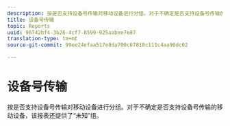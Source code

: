 ```yaml
---
description: 按是否支持设备号传输对移动设备进行分组。对于不确定是否支持设备号传输的移动设备，该报表还提供了“未知”组。
title: 设备号传输
topic: Reports
uuid: 96742bf4-3b26-4cf7-8599-925aabee7e87
translation-type: tm+mt
source-git-commit: 99ee24efaa517e8da700c67818c111c4aa90dc02

---
```



# 设备号传输

按是否支持设备号传输对移动设备进行分组。对于不确定是否支持设备号传输的移动设备，该报表还提供了“未知”组。

